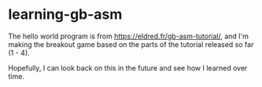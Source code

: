 # learning-gb-asm
The hello world program is from https://eldred.fr/gb-asm-tutorial/, and I'm making the breakout game based on the parts of the tutorial released so far (1 - 4).

Hopefully, I can look back on this in the future and see how I learned over time.
